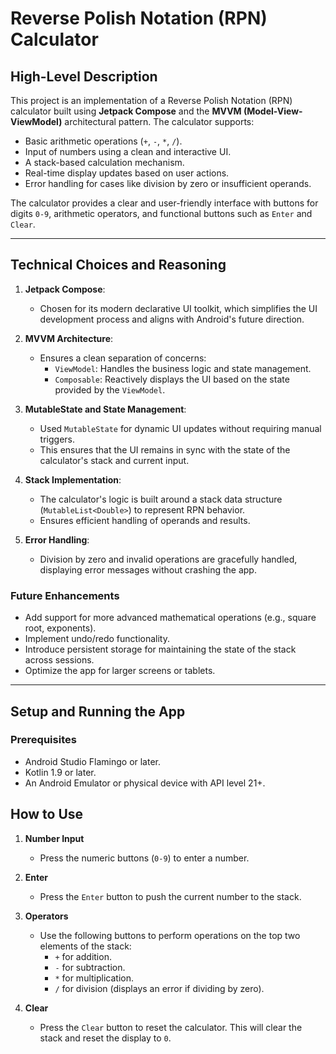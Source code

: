 # Reverse Polish Notation (RPN) Calculator

## High-Level Description

This project is an implementation of a Reverse Polish Notation (RPN) calculator built using **Jetpack Compose** and the **MVVM (Model-View-ViewModel)** architectural pattern. The calculator supports:
- Basic arithmetic operations (`+`, `-`, `*`, `/`).
- Input of numbers using a clean and interactive UI.
- A stack-based calculation mechanism.
- Real-time display updates based on user actions.
- Error handling for cases like division by zero or insufficient operands.

The calculator provides a clear and user-friendly interface with buttons for digits `0-9`, arithmetic operators, and functional buttons such as `Enter` and `Clear`.

---

## Technical Choices and Reasoning

1. **Jetpack Compose**: 
   - Chosen for its modern declarative UI toolkit, which simplifies the UI development process and aligns with Android's future direction.
   
2. **MVVM Architecture**:
   - Ensures a clean separation of concerns:
     - `ViewModel`: Handles the business logic and state management.
     - `Composable`: Reactively displays the UI based on the state provided by the `ViewModel`.

3. **MutableState and State Management**:
   - Used `MutableState` for dynamic UI updates without requiring manual triggers.
   - This ensures that the UI remains in sync with the state of the calculator's stack and current input.

4. **Stack Implementation**:
   - The calculator's logic is built around a stack data structure (`MutableList<Double>`) to represent RPN behavior.
   - Ensures efficient handling of operands and results.

5. **Error Handling**:
   - Division by zero and invalid operations are gracefully handled, displaying error messages without crashing the app.

### Future Enhancements

  - Add support for more advanced mathematical operations (e.g., square root, exponents).
  - Implement undo/redo functionality.
  - Introduce persistent storage for maintaining the state of the stack across sessions.
  - Optimize the app for larger screens or tablets.

---

## Setup and Running the App

### Prerequisites

- Android Studio Flamingo or later.
- Kotlin 1.9 or later.
- An Android Emulator or physical device with API level 21+.

## How to Use

1. **Number Input**  
   - Press the numeric buttons (`0-9`) to enter a number.

2. **Enter**  
   - Press the `Enter` button to push the current number to the stack.

3. **Operators**  
   - Use the following buttons to perform operations on the top two elements of the stack:
     - `+` for addition.
     - `-` for subtraction.
     - `*` for multiplication.
     - `/` for division (displays an error if dividing by zero).

4. **Clear**  
   - Press the `Clear` button to reset the calculator. This will clear the stack and reset the display to `0`.
